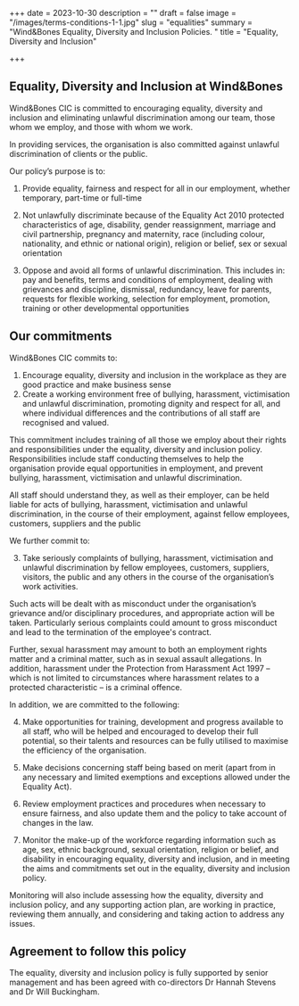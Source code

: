 +++
date = 2023-10-30
description = ""
draft = false
image = "/images/terms-conditions-1-1.jpg"
slug = "equalities"
summary = "Wind&Bones Equality, Diversity and Inclusion Policies. "
title = "Equality, Diversity and Inclusion"

+++


## Equality, Diversity and Inclusion at Wind&Bones
Wind&Bones CIC is committed to encouraging equality, diversity and inclusion and eliminating unlawful discrimination among our team, those whom we employ, and those with whom we work.

In providing services, the organisation is also committed against unlawful discrimination of clients or the public.

Our policy’s purpose is to:

1. Provide equality, fairness and respect for all in our employment, whether temporary, part-time or full-time

2. Not unlawfully discriminate because of the Equality Act 2010 protected characteristics of age, disability, gender reassignment, marriage and civil partnership, pregnancy and maternity, race (including colour, nationality, and ethnic or national origin), religion or belief, sex or sexual orientation

3. Oppose and avoid all forms of unlawful discrimination. This includes in: pay and benefits, terms and conditions of employment, dealing with grievances and discipline, dismissal, redundancy, leave for parents, requests for flexible working, selection for employment, promotion, training or other developmental opportunities 

## Our commitments

Wind&Bones CIC commits to:

1. Encourage equality, diversity and inclusion in the workplace as they are good practice and make business sense
2. Create a working environment free of bullying, harassment, victimisation and unlawful discrimination, promoting dignity and respect for all, and where individual differences and the contributions of all staff are recognised and valued. 

This commitment includes training of all those we employ about their rights and responsibilities under the equality, diversity and inclusion policy. Responsibilities include staff conducting themselves to help the organisation provide equal opportunities in employment, and prevent bullying, harassment, victimisation and unlawful discrimination.

All staff should understand they, as well as their employer, can be held liable for acts of bullying, harassment, victimisation and unlawful discrimination, in the course of their employment, against fellow employees, customers, suppliers and the public

We further commit to:

3. Take seriously complaints of bullying, harassment, victimisation and unlawful discrimination by fellow employees, customers, suppliers, visitors, the public and any others in the course of the organisation’s work activities.

Such acts will be dealt with as misconduct under the organisation’s grievance and/or disciplinary procedures, and appropriate action will be taken. Particularly serious complaints could amount to gross misconduct and lead to the termination of the employee's contract.

Further, sexual harassment may amount to both an employment rights matter and a criminal matter, such as in sexual assault allegations. In addition, harassment under the Protection from Harassment Act 1997 – which is not limited to circumstances where harassment relates to a protected characteristic – is a criminal offence.

In addition, we are committed to the following: 

4. Make opportunities for training, development and progress available to all staff, who will be helped and encouraged to develop their full potential, so their talents and resources can be fully utilised to maximise the efficiency of the organisation.

5. Make decisions concerning staff being based on merit (apart from in any necessary and limited exemptions and exceptions allowed under the Equality Act).

6. Review employment practices and procedures when necessary to ensure fairness, and also update them and the policy to take account of changes in the law.

7. Monitor the make-up of the workforce regarding information such as age, sex, ethnic background, sexual orientation, religion or belief, and disability in encouraging equality, diversity and inclusion, and in meeting the aims and commitments set out in the equality, diversity and inclusion policy.

Monitoring will also include assessing how the equality, diversity and inclusion policy, and any supporting action plan, are working in practice, reviewing them annually, and considering and taking action to address any issues.

## Agreement to follow this policy
The equality, diversity and inclusion policy is fully supported by senior management and has been agreed with co-directors Dr Hannah Stevens and Dr Will Buckingham. 

